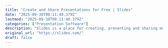 ```yaml
---
title: "Create and Share Presentations for Free | Slides"
date: "2025-09-30T00:11:40.379Z"
lastmod: "2025-09-30T00:11:40.379Z"
categories: ["Presentation Software"]
description: "Slides is a place for creating, presenting and sharing modern presentations. Sign up for free."
original_url: "https://slides.com/"
draft: false
---
```

